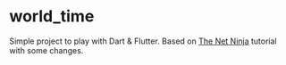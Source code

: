 # world_time

Simple project to play with Dart & Flutter. Based on [The Net Ninja](https://www.youtube.com/channel/UCW5YeuERMmlnqo4oq8vwUpg) tutorial with some changes.
